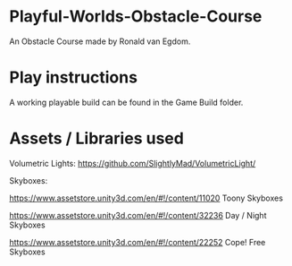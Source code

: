 # Playful-Worlds-Obstacle-Course
An Obstacle Course made by Ronald van Egdom.

# Play instructions
A working playable build can be found in the Game Build folder.

# Assets / Libraries used
Volumetric Lights:
	https://github.com/SlightlyMad/VolumetricLight/
	
Skyboxes:

https://www.assetstore.unity3d.com/en/#!/content/11020 Toony Skyboxes

https://www.assetstore.unity3d.com/en/#!/content/32236 Day / Night Skyboxes

https://www.assetstore.unity3d.com/en/#!/content/22252 Cope! Free Skyboxes


